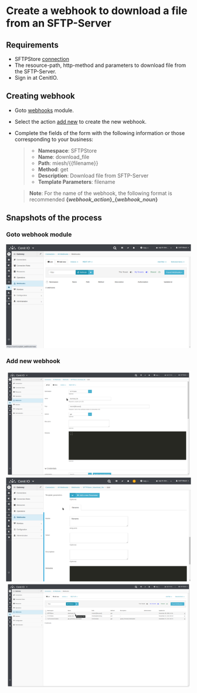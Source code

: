 # Create a webhook to download a file from an SFTP-Server

## Requirements

* SFTPStore [connection](connections/SFTPStore-connection.md)
* The resource-path, http-method and parameters to download file from the SFTP-Server.
* Sign in at CenitIO.[<i class="fa fa-external-link" aria-hidden="true"></i>](https://cenit.io/users/sign_in)

## Creating webhook

* Goto [webhooks](https://cenit.io/plain_webhook) module.
* Select the action [add new](https://cenit.io/plain_webhook/new) to create the new webhook.
* Complete the fields of the form with the following information or those corresponding to your business:

    >- **Namespace**: SFTPStore
    >- **Name**: download_file
    >- **Path**: miesh/{{filename}}
    >- **Method**: get
    >- **Description**: Download file from SFTP-Server
    >- **Template Parameters**: filename

    > **Note**: For the name of the webhook, the following format is recommended **{*webhook_action*}\_{*webhook_noun*}**

## Snapshots of the process

### Goto webhook module

   ![](../assets/snapshots/sftp-store-wh/snapshots-001.png)
    
### Add new webhook

   ![](../assets/snapshots/sftp-store-wh/snapshots-302.png)
   ![](../assets/snapshots/sftp-store-wh/snapshots-303.png)
   ![](../assets/snapshots/sftp-store-wh/snapshots-304.png)
